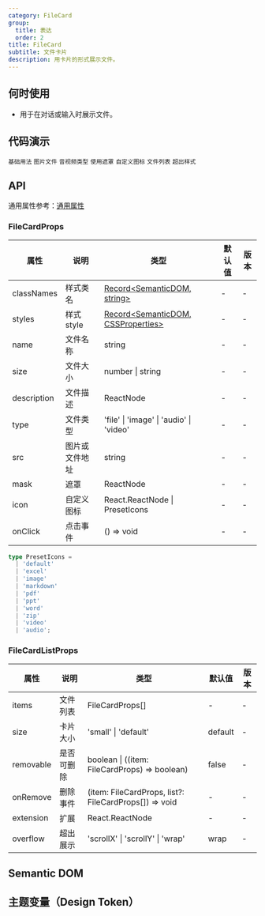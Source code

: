 ```yaml
---
category: FileCard
group:
  title: 表达
  order: 2
title: FileCard
subtitle: 文件卡片
description: 用卡片的形式展示文件。
---
```


## 何时使用

- 用于在对话或输入时展示文件。

## 代码演示

<!-- prettier-ignore -->
<code src="./demo/basic.tsx">基础用法</code>
<code src="./demo/image.tsx">图片文件</code>
<code src="./demo/audio.tsx">音视频类型</code>
<code src="./demo/mask.tsx">使用遮罩</code>
<code src="./demo/icon.tsx">自定义图标</code>
<code src="./demo/list.tsx">文件列表</code>
<code src="./demo/overflow.tsx">超出样式</code>

## API

通用属性参考：[通用属性](/docs/react/common-props)

### FileCardProps

| 属性 | 说明 | 类型 | 默认值 | 版本 |
| --- | --- | --- | --- | --- |
| classNames | 样式类名 | [Record<SemanticDOM, string>](#semantic-dom) | - | - |
| styles | 样式 style | [Record<SemanticDOM, CSSProperties>](#semantic-dom) | - | - |
| name | 文件名称 | string | - | - |
| size | 文件大小 | number \| string | - | - |
| description | 文件描述 | ReactNode | - | - |
| type | 文件类型 | 'file' \| 'image' \| 'audio' \| 'video' | - | - |
| src | 图片或文件地址 | string | - | - |
| mask | 遮罩 | ReactNode | - | - |
| icon | 自定义图标 | React.ReactNode \| PresetIcons | - | - |
| onClick | 点击事件 | () => void | - | - |

```typescript
type PresetIcons =
  | 'default'
  | 'excel'
  | 'image'
  | 'markdown'
  | 'pdf'
  | 'ppt'
  | 'word'
  | 'zip'
  | 'video'
  | 'audio';
```

### FileCardListProps

| 属性      | 说明       | 类型                                                  | 默认值 | 版本 |
| --------- | ---------- | --------------------------------------------------- | ------ | ---- |
| items     | 文件列表   | FileCardProps[]                                       | -      | -    |
| size      | 卡片大小   | 'small' \| 'default'                                  | default |-    |
| removable | 是否可删除 | boolean \| ((item: FileCardProps) => boolean)         | false  | -    |
| onRemove  | 删除事件   | (item: FileCardProps, list?: FileCardProps[]) => void | -      | -    |
| extension | 扩展      | React.ReactNode                                       | -      | -    |
| overflow  | 超出展示   | 'scrollX' \| 'scrollY' \| 'wrap'                      | wrap   | -    |

## Semantic DOM

<code src="./demo/_semantic.tsx" simplify="true"></code>

## 主题变量（Design Token）

<ComponentTokenTable component="FileCard"></ComponentTokenTable>
